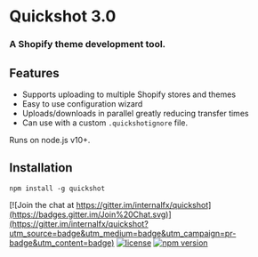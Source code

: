 # Quickshot 3.0

### A Shopify theme development tool.

## Features

- Supports uploading to multiple Shopify stores and themes
- Easy to use configuration wizard
- Uploads/downloads in parallel greatly reducing transfer times
- Can use with a custom `.quickshotignore` file.

Runs on node.js v10+.

## Installation

`npm install -g quickshot`

[![Join the chat at https://gitter.im/internalfx/quickshot](https://badges.gitter.im/Join%20Chat.svg)](https://gitter.im/internalfx/quickshot?utm_source=badge&utm_medium=badge&utm_campaign=pr-badge&utm_content=badge)
[![license](https://img.shields.io/npm/l/quickshot.svg)](https://github.com/internalfx/quickshot/blob/master/LICENSE)
[![npm version](https://img.shields.io/npm/v/quickshot.svg)](https://www.npmjs.com/package/quickshot)
